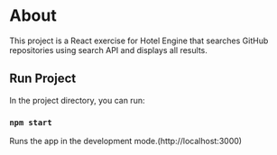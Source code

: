# About

This project is a React exercise for Hotel Engine that searches GitHub repositories using search API and displays all results.

## Run Project

In the project directory, you can run:

### `npm start`

Runs the app in the development mode.(http://localhost:3000)
